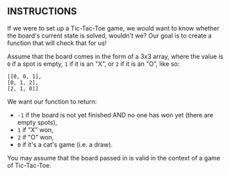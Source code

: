 ## INSTRUCTIONS 

If we were to set up a Tic-Tac-Toe game, we would want to know whether the board's current state is solved, wouldn't we? Our goal is to create a function that will check that for us!

Assume that the board comes in the form of a 3x3 array, where the value is `0` if a spot is empty, `1` if it is an "X", or `2` if it is an "O", like so:
```
[[0, 0, 1],
[0, 1, 2],
[2, 1, 0]]
```
We want our function to return:

- `-1` if the board is not yet finished AND no one has won yet (there are empty spots),
- `1` if "X" won,
- `2` if "O" won,
- `0` if it's a cat's game (i.e. a draw).

You may assume that the board passed in is valid in the context of a game of Tic-Tac-Toe.